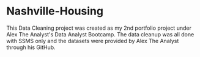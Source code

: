 # Nashville-Housing

This Data Cleaning project was created as my 2nd portfolio project under Alex The Analyst's Data Analyst Bootcamp. The data cleanup was all done with SSMS only and the datasets were provided by Alex The Analyst through his GitHub.
